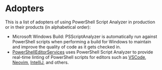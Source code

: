 # Adopters

<!--
Example entry:
```markdown
* [PowerShellEditorServices](https://github.com/powershell/powershelleditorservices) uses PowerShell Script Analyzer to provide real-time
  linting of PowerShell scripts for editors such as [VSCode](https://code.visualstudio.com/), [Neovim](https://neovim.io/), [IntelliJ](https://www.jetbrains.com/idea/), and others.
```
-->

This is a list of adopters of using PowerShell Script Analyzer in production or in their products (in alphabetical order):

* Microsoft Windows Build: PSScriptAnalyzer is automatically run against PowerShell scripts when performing a build for Windows to maintain and improve the quality of code as it gets checked in.
* [PowerShellEditorServices](https://github.com/powershell/powershelleditorservices) uses PowerShell Script Analyzer to provide real-time
  linting of PowerShell scripts for editors such as [VSCode](https://code.visualstudio.com/), [Neovim](https://neovim.io/), [IntelliJ](https://www.jetbrains.com/idea/), and others.